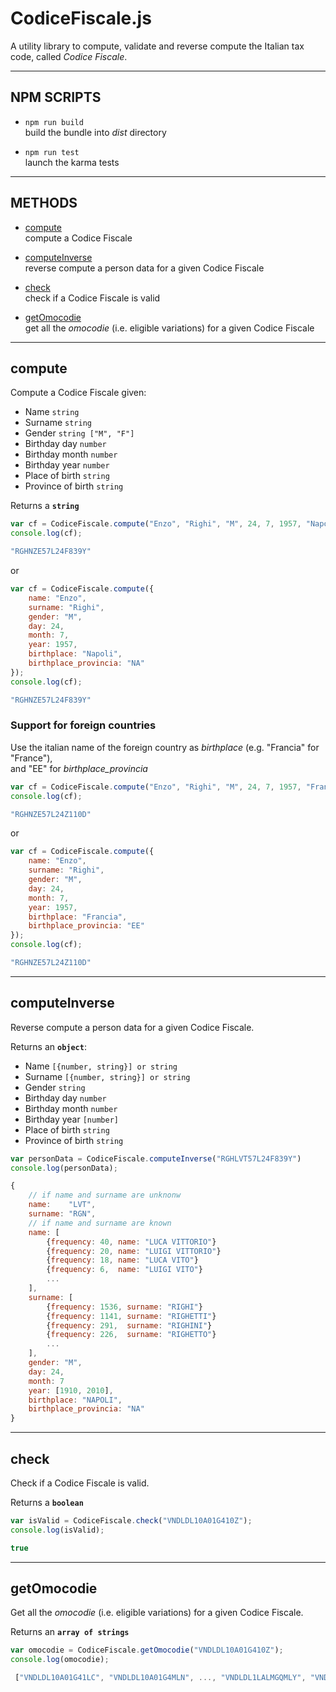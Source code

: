 # CodiceFiscale.js
A utility library to compute, validate and reverse compute the Italian tax code, called *Codice Fiscale*.

------------------
## NPM SCRIPTS
- `npm run build`  
build the bundle into *dist* directory

- `npm run test`  
launch the karma tests

----------
## METHODS
- [compute](#compute)  
compute a Codice Fiscale

- [computeInverse](#computeinverse)  
reverse compute a person data for a given Codice Fiscale

- [check](#check)  
check if a Codice Fiscale is valid

- [getOmocodie](#getomocodie)  
get all the *omocodie* (i.e. eligible variations) for a given Codice Fiscale

----------
## compute
Compute a Codice Fiscale given:
 - Name `string`
 - Surname `string`
 - Gender `string ["M", "F"]`
 - Birthday day `number`
 - Birthday month `number`
 - Birthday year `number`
 - Place of birth `string`
 - Province of birth `string`

 Returns a **`string`**
```js
var cf = CodiceFiscale.compute("Enzo", "Righi", "M", 24, 7, 1957, "Napoli", "NA");
console.log(cf);

"RGHNZE57L24F839Y"
```
or
```js
var cf = CodiceFiscale.compute({
    name: "Enzo",
    surname: "Righi",
    gender: "M",
    day: 24,
    month: 7,
    year: 1957,
    birthplace: "Napoli", 
    birthplace_provincia: "NA"
});
console.log(cf);

"RGHNZE57L24F839Y"
```
### Support for foreign countries
Use the italian name of the foreign country as *birthplace* (e.g. "Francia" for "France"),  
and "EE" for *birthplace_provincia*
```js
var cf = CodiceFiscale.compute("Enzo", "Righi", "M", 24, 7, 1957, "Francia", "EE");
console.log(cf);

"RGHNZE57L24Z110D"
```
or
```js
var cf = CodiceFiscale.compute({
    name: "Enzo",
    surname: "Righi",
    gender: "M",
    day: 24,
    month: 7,
    year: 1957,
    birthplace: "Francia", 
    birthplace_provincia: "EE"
});
console.log(cf);

"RGHNZE57L24Z110D"
```
-----------------
## computeInverse
Reverse compute a person data for a given Codice Fiscale.

Returns an **`object`**:
 - Name `[{number, string}] or string`
 - Surname `[{number, string}] or string`
 - Gender `string`
 - Birthday day `number`
 - Birthday month `number`
 - Birthday year `[number]`
 - Place of birth `string`
 - Province of birth `string`

```js
var personData = CodiceFiscale.computeInverse("RGHLVT57L24F839Y")
console.log(personData);

{
    // if name and surname are unknonw
    name:    "LVT",
    surname: "RGN",
    // if name and surname are known
    name: [
        {frequency: 40, name: "LUCA VITTORIO"}
        {frequency: 20, name: "LUIGI VITTORIO"}
        {frequency: 18, name: "LUCA VITO"}
        {frequency: 6,  name: "LUIGI VITO"}
        ...
    ],
    surname: [
        {frequency: 1536, surname: "RIGHI"}
        {frequency: 1141, surname: "RIGHETTI"}
        {frequency: 291,  surname: "RIGHINI"}
        {frequency: 226,  surname: "RIGHETTO"}
        ...
    ],
    gender: "M",
    day: 24,
    month: 7
    year: [1910, 2010],
    birthplace: "NAPOLI",
    birthplace_provincia: "NA"
}
```
--------
## check
Check if a Codice Fiscale is valid.

Returns a **`boolean`**

```js
var isValid = CodiceFiscale.check("VNDLDL10A01G410Z");
console.log(isValid);

true
```
----------
## getOmocodie
Get all the *omocodie* (i.e. eligible variations) for a given Codice Fiscale.

Returns an **`array of strings`**
```js
var omocodie = CodiceFiscale.getOmocodie("VNDLDL10A01G410Z");
console.log(omocodie);

 ["VNDLDL10A01G41LC", "VNDLDL10A01G4MLN", ..., "VNDLDL1LALMGQMLY", "VNDLDLMLALMGQMLQ"]
```